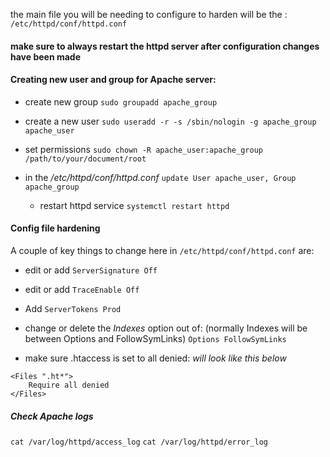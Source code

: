 
the main file you will be needing to configure to harden will be the :
`/etc/httpd/conf/httpd.conf`

#### make sure to always restart the httpd server after configuration changes have been made

#### Creating new user and group for Apache server:
- create new group `sudo groupadd apache_group`
- create a new user `sudo useradd -r -s /sbin/nologin -g apache_group apache_user`
- set permissions `sudo chown -R apache_user:apache_group /path/to/your/document/root`

- in the  */etc/httpd/conf/httpd.conf* `update User apache_user, Group apache_group`
  - restart httpd service `systemctl restart httpd`
#### Config file hardening 
A couple of key things to change here in `/etc/httpd/conf/httpd.conf` are:

- edit or add `ServerSignature Off`
  
- edit or add `TraceEnable Off`

- Add `ServerTokens Prod` 

- change or delete the *Indexes* option out of: (normally Indexes will be between Options and FollowSymLinks)
  `Options FollowSymLinks` 
  
- make sure .htaccess is set to all denied:
  *will look like this below*
```
<Files ".ht*">
    Require all denied
</Files>
```
##### Check Apache logs
`cat /var/log/httpd/access_log`
`cat /var/log/httpd/error_log`




